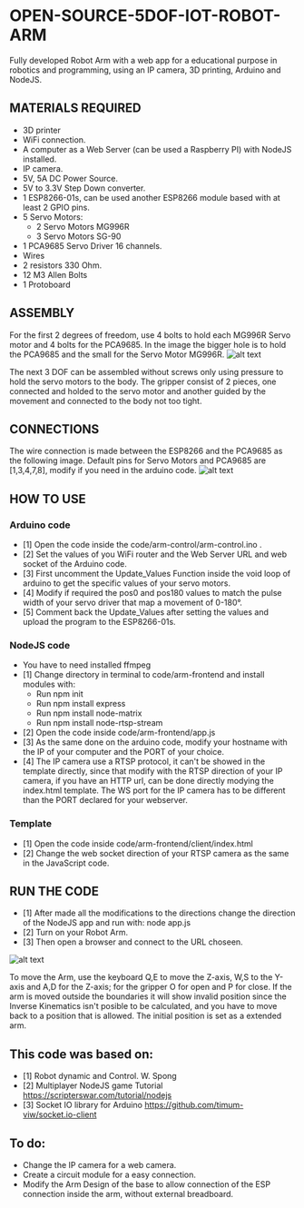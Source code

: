 # OPEN-SOURCE-5DOF-IOT-ROBOT-ARM

Fully developed Robot Arm with a web app for a educational purpose in robotics and programming, using an IP camera, 3D printing, Arduino and NodeJS.

## MATERIALS REQUIRED

* 3D printer
* WiFi connection.
* A computer as a Web Server (can be used a Raspberry PI) with NodeJS installed.
* IP camera.
* 5V, 5A DC Power Source.
* 5V to 3.3V Step Down converter.
* 1 ESP8266-01s, can be used another ESP8266 module based with at least 2 GPIO pins.
* 5 Servo Motors: 
  * 2 Servo Motors MG996R
  * 3 Servo Motors SG-90
* 1 PCA9685 Servo Driver 16 channels.
* Wires
* 2 resistors 330 Ohm.
* 12 M3 Allen Bolts
* 1 Protoboard 

## ASSEMBLY

For the first 2 degrees of freedom, use 4 bolts to hold each MG996R Servo motor and 4 bolts for the PCA9685.
In the image the bigger hole is to hold the PCA9685 and the small for the Servo Motor MG996R.
![alt text](https://github.com/vcadillog/3D-printed-IoT-Robot-Arm-5DOF-NodeJS/blob/master/images/ARM-3.PNG)

The next 3 DOF can be assembled without screws only using pressure to hold the servo motors to the body.
The gripper consist of 2 pieces, one connected and holded to the servo motor and another guided by the movement and connected to the body not too tight.

## CONNECTIONS

The wire connection is made between the ESP8266 and the PCA9685 as the following image.
Default pins for Servo Motors and PCA9685 are [1,3,4,7,8], modify if you need in the arduino code.
![alt text](https://github.com/vcadillog/3D-printed-IoT-Robot-Arm-5DOF-NodeJS/blob/master/images/5DOF-ARM-SCHEMATIC.png)

## HOW TO USE

### Arduino code
* [1] Open the code  inside the code/arm-control/arm-control.ino . 
* [2] Set the values of you WiFi router and the Web Server URL and web socket of the Arduino code.
* [3] First uncomment the Update_Values Function inside the void loop of arduino to get the specific values of your servo motors.
* [4] Modify if required the pos0 and pos180 values to match the pulse width of your servo driver that map a movement of 0-180°.
* [5] Comment back the Update_Values after setting the values and upload the program to the ESP8266-01s.

### NodeJS code
* You have to need installed ffmpeg
* [1] Change directory in terminal to code/arm-frontend and install modules with:
  * Run npm init
  * Run npm install express
  * Run npm install node-matrix
  * Run npm install node-rtsp-stream  
* [2] Open the code inside code/arm-frontend/app.js
* [3] As the same done on the arduino code, modify your hostname with the IP of your computer and the PORT of your choice.
* [4] The IP camera use a RTSP protocol, it can't be showed in the template directly, since that modify with the RTSP direction of your IP camera, if you have an HTTP url, can be done directly modying the index.html template. The WS port for the IP camera has to be different than the PORT declared for your webserver.

### Template
* [1] Open the code inside code/arm-frontend/client/index.html
* [2] Change the web socket direction of your RTSP camera as the same in the JavaScript code.

## RUN THE CODE
* [1] After made all the modifications to the directions change the direction of the NodeJS app and run with:
node app.js
* [2] Turn on your Robot Arm.
* [3] Then open a browser and connect to the URL choseen.

![alt text](https://github.com/vcadillog/3D-printed-IoT-Robot-Arm-5DOF-NodeJS/blob/master/images/WEB-INTERFACE.PNG)

To move the Arm, use the keyboard Q,E to move the Z-axis, W,S to the Y-axis and A,D for the Z-axis; for the gripper O for open and P for close.
If the arm is moved outside the boundaries it will show invalid position since the Inverse Kinematics isn't posible to be calculated, and you have to move back to a position that is allowed.
The initial position is set as a extended arm.



## This code was based on:
* [1] Robot dynamic and Control. W. Spong
* [2] Multiplayer NodeJS game Tutorial 
https://scripterswar.com/tutorial/nodejs
* [3] Socket IO library for Arduino
https://github.com/timum-viw/socket.io-client

## To do:
* Change  the IP camera for a web camera.
* Create a circuit module for a easy connection.
* Modify the Arm Design of the base to allow connection of the ESP connection inside the arm, without external breadboard.





